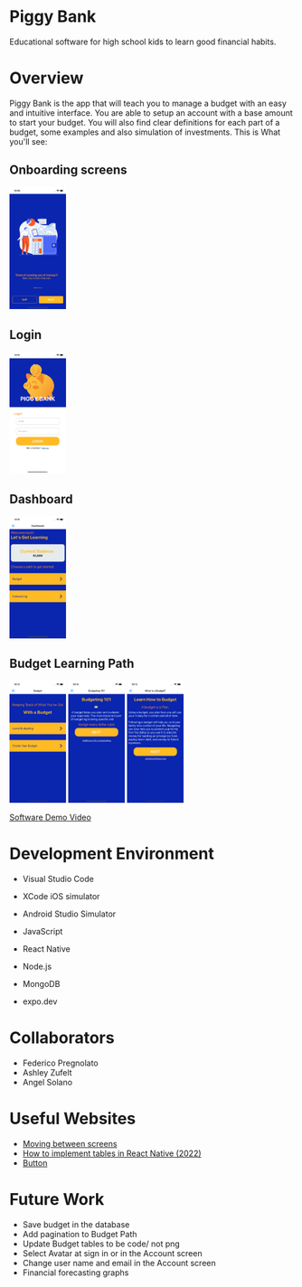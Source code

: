 # Piggy Bank

Educational software for high school kids to learn good financial habits.

# Overview

Piggy Bank is the app that will teach you to manage a budget with an easy and intuitive interface. You are able to setup an account with a base amount to start your budget. You will also find clear definitions for each part of a budget, some examples and also simulation of investments. This is What you'll see:

<h2>Onboarding screens</h2>
<img src="/frontend-piggyBank/assets/screenshots/onboarding.png" width="100">
<h2>Login</h2>
<img src="/frontend-piggyBank/assets/screenshots/login.png" width="100">
<h2>Dashboard</h2>
<img src="/frontend-piggyBank/assets/screenshots/dashboard.png" width="100">
<h2>Budget Learning Path</h2>
<img src="/frontend-piggyBank/assets/screenshots/budget1.png" width="100"> <img src="/frontend-piggyBank/assets/screenshots/budget2.png" width="100"> <img src="/frontend-piggyBank/assets/screenshots/budget3.png" width="100">

[Software Demo Video](https://youtu.be/YcB7ZZliagA)

# Development Environment

- Visual Studio Code
- XCode iOS simulator
- Android Studio Simulator

- JavaScript
- React Native
- Node.js
- MongoDB
- expo.dev

# Collaborators

- Federico Pregnolato
- Ashley Zufelt
- Angel Solano

# Useful Websites

- [Moving between screens](https://reactnavigation.org/docs/navigating/)
- [How to implement tables in React Native (2022)](https://www.kindacode.com/article/how-to-implement-tables-in-react-native/)
- [Button](https://reactnative.dev/docs/button)

# Future Work

- Save budget in the database
- Add pagination to Budget Path
- Update Budget tables to be code/ not png
- Select Avatar at sign in or in the Account screen
- Change user name and email in the Account screen
- Financial forecasting graphs
